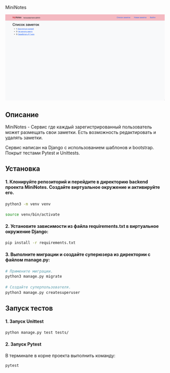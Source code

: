 MiniNotes

![alt preview](main.png)

## Описание

MiniNotes - Сервис где каждый зарегистрированный пользователь может размещать свои заметки. Есть возможность редактировать и удалять заметки.

Сервис написан на Django с использованием шаблонов и bootstrap. Покрыт тестами Pytest и Unittests.

## Установка

#### 1. Клонируйте репозиторий и перейдите в директорию backend проекта MiniNotes. Создайте виртуальное окружение и активируйте его.
```bash
python3 -m venv venv

source venv/bin/activate
```

#### 2. Установите зависимости из файла requirements.txt в виртуальное окружение Django:
```bash
pip install -r requirements.txt
```

#### 3. Выполните миграции и создайте суперюзера из директории с файлом manage.py:
```bash
# Примените миграции.
python3 manage.py migrate

# Создайте суперпользователя.
python3 manage.py createsuperuser
```

##  Запуск тестов

#### 1. Запуск Unittest

```bash
python manage.py test tests/
```

#### 2. Запуск Pytest

В терминале в корне проекта выполнить команду:
```bash
pytest
```